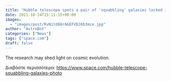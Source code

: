 ```yaml
---
title: "Hubble telescope spots a pair of 'squabbling' galaxies locked in cosmic dance"
date: 2021-10-24T15:11:15+00:00
images:
  - "images/post/RvNitd66rAGEFVDJ6b3mce.jpg"
author: "AstroBot"
categories: ["News"]
tags: ["space.com"]
draft: false
---
```


The research may shed light on cosmic evolution. 

Διαβάστε περισσότερα: https://www.space.com/hubble-telescope-squabbling-galaxies-photo
